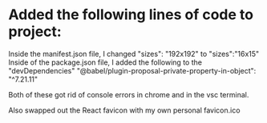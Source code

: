 # Added the following lines of code to project:
Inside the manifest.json file, I changed "sizes": "192x192" to "sizes":"16x15"
Inside of the package.json file, I added the following to the "devDependencies"     "@babel/plugin-proposal-private-property-in-object": "^7.21.11"

Both of these got rid of console errors in chrome and in the vsc terminal.

Also swapped out the React favicon with my own personal favicon.ico